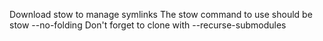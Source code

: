Download stow to manage symlinks
The stow command to use should be stow --no-folding
Don't forget to clone with --recurse-submodules
